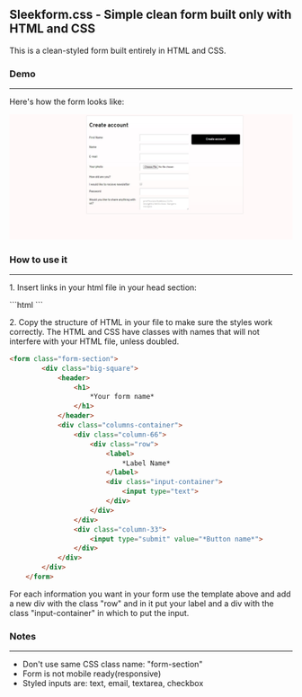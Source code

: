 <h2>
Sleekform.css - Simple clean form built only with HTML and CSS
</h2>
<p>This is a clean-styled form built entirely in HTML and CSS.
</p> 
<h3>Demo
</h3>
<hr>
<p>Here's how the form looks like:
</p>
  <img src="screenshots/demo.jpg">
<h3>How to use it
</h3>
 <hr>

 <p> 1. Insert links in your html file in your head section:
 </p>
```html
<head>
  <link rel="stylesheet" type="text/css" href="form.css">
</head>
```

<p>2. Copy the structure of HTML in your file to make sure the styles work correctly. The HTML and CSS have classes with names that will not interfere with your HTML file, unless doubled.
</p>

```html
<form class="form-section">
        <div class="big-square">
            <header>
                <h1>
                    *Your form name*
                </h1>
            </header>
            <div class="columns-container">
                <div class="column-66">
                    <div class="row">
                        <label>
                            *Label Name*
                        </label>
                        <div class="input-container">
                            <input type="text">
                        </div>
                    </div>
                </div>
                <div class="column-33">
                    <input type="submit" value="*Button name*">
                </div>
            </div>
        </div>
    </form>
```

<p>
  For each information you want in your form use the template above and add a new div with the class "row" and in it put your label and a div with the class "input-container" in which to put the input. 
</p>

<h3>Notes
</h3>
 <hr>
 <ul>
  <li>Don't use same CSS class name: "form-section"</li>
  <li>Form is not mobile ready(responsive)</li>
  <li>Styled inputs are: text, email, textarea, checkbox</li>
</ul>
